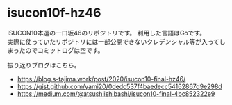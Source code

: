 # isucon10f-hz46
 
ISUCON10本選の一口坂46のリポジトリです。 利用した言語はGoです。  
実際に使っていたリポジトリには一部公開できないクレデンシャル等が入ってしまったのでコミットログは空です。

振り返りブログはこちら。
* https://blog.s-tajima.work/post/2020/isucon10-final-hz46/
* https://gist.github.com/yami20/0dedc537f4baedecc54162867d9e298d
* https://medium.com/@atsushiishibashi/isucon10-final-4bc852322e9

